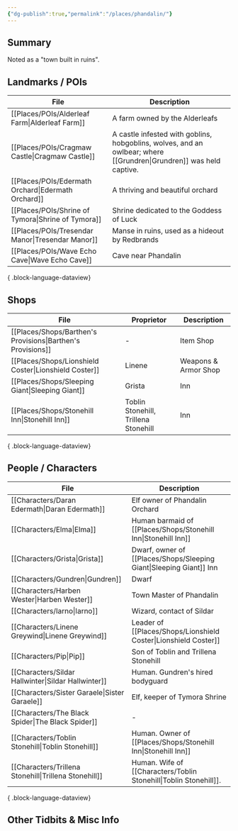 ```yaml
---
{"dg-publish":true,"permalink":"/places/phandalin/"}
---
```


## Summary
Noted as a "town built in ruins".

## Landmarks / POIs

| File                                                  | Description                                                                                              |
| ----------------------------------------------------- | -------------------------------------------------------------------------------------------------------- |
| [[Places/POIs/Alderleaf Farm\|Alderleaf Farm]]     | A farm owned by the Alderleafs                                                                           |
| [[Places/POIs/Cragmaw Castle\|Cragmaw Castle]]     | A castle infested with goblins, hobgoblins, wolves, and an owlbear; where [[Grundren\|Grundren]] was held captive. |
| [[Places/POIs/Edermath Orchard\|Edermath Orchard]] | A thriving and beautiful orchard                                                                         |
| [[Places/POIs/Shrine of Tymora\|Shrine of Tymora]] | Shrine dedicated to the Goddess of Luck                                                                  |
| [[Places/POIs/Tresendar Manor\|Tresendar Manor]]   | Manse in ruins, used as a hideout by Redbrands                                                           |
| [[Places/POIs/Wave Echo Cave\|Wave Echo Cave]]     | Cave near Phandalin                                                                                      |

{ .block-language-dataview}

## Shops
| File                                                           | Proprietor                           | Description          |
| -------------------------------------------------------------- | ------------------------------------ | -------------------- |
| [[Places/Shops/Barthen's Provisions\|Barthen's Provisions]] | \-                                   | Item Shop            |
| [[Places/Shops/Lionshield Coster\|Lionshield Coster]]       | Linene                               | Weapons & Armor Shop |
| [[Places/Shops/Sleeping Giant\|Sleeping Giant]]             | Grista                               | Inn                  |
| [[Places/Shops/Stonehill Inn\|Stonehill Inn]]               | Toblin Stonehill, Trillena Stonehill | Inn                  |

{ .block-language-dataview}

## People / Characters
| File                                                     | Description                            |
| -------------------------------------------------------- | -------------------------------------- |
| [[Characters/Daran Edermath\|Daran Edermath]]         | Elf owner of Phandalin Orchard         |
| [[Characters/Elma\|Elma]]                             | Human barmaid of [[Places/Shops/Stonehill Inn\|Stonehill Inn]]     |
| [[Characters/Grista\|Grista]]                         | Dwarf, owner of [[Places/Shops/Sleeping Giant\|Sleeping Giant]] Inn |
| [[Characters/Gundren\|Gundren]]                       | Dwarf                                  |
| [[Characters/Harben Wester\|Harben Wester]]           | Town Master of Phandalin               |
| [[Characters/Iarno\|Iarno]]                           | Wizard, contact of Sildar              |
| [[Characters/Linene Greywind\|Linene Greywind]]       | Leader of [[Places/Shops/Lionshield Coster\|Lionshield Coster]]        |
| [[Characters/Pip\|Pip]]                               | Son of Toblin and Trillena Stonehill   |
| [[Characters/Sildar Hallwinter\|Sildar Hallwinter]]   | Human. Gundren's hired bodyguard       |
| [[Characters/Sister Garaele\|Sister Garaele]]         | Elf, keeper of Tymora Shrine           |
| [[Characters/The Black Spider\|The Black Spider]]     | \-                                     |
| [[Characters/Toblin Stonehill\|Toblin Stonehill]]     | Human. Owner of [[Places/Shops/Stonehill Inn\|Stonehill Inn]]      |
| [[Characters/Trillena Stonehill\|Trillena Stonehill]] | Human. Wife of [[Characters/Toblin Stonehill\|Toblin Stonehill]].   |

{ .block-language-dataview}

## Other Tidbits & Misc Info
